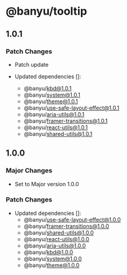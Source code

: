 # @banyu/tooltip

## 1.0.1

### Patch Changes

- Patch update

- Updated dependencies []:
  - @banyu/kbd@1.0.1
  - @banyu/system@1.0.1
  - @banyu/theme@1.0.1
  - @banyu/use-safe-layout-effect@1.0.1
  - @banyu/aria-utils@1.0.1
  - @banyu/framer-transitions@1.0.1
  - @banyu/react-utils@1.0.1
  - @banyu/shared-utils@1.0.1

## 1.0.0

### Major Changes

- Set to Major version 1.0.0

### Patch Changes

- Updated dependencies []:
  - @banyu/use-safe-layout-effect@1.0.0
  - @banyu/framer-transitions@1.0.0
  - @banyu/shared-utils@1.0.0
  - @banyu/react-utils@1.0.0
  - @banyu/aria-utils@1.0.0
  - @banyu/kbd@1.0.0
  - @banyu/system@1.0.0
  - @banyu/theme@1.0.0
